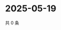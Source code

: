# 2025-05-19

共 0 条

<!-- BEGIN ZHIHUQUESTIONS -->
<!-- 最后更新时间 Mon May 19 2025 03:08:35 GMT+0800 (China Standard Time) -->

<!-- END ZHIHUQUESTIONS -->
